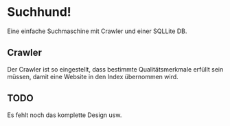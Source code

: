 # Suchhund!
Eine einfache Suchmaschine mit Crawler und einer SQLLite DB.

## Crawler
Der Crawler ist so eingestellt, dass bestimmte Qualitätsmerkmale erfüllt sein
müssen, damit eine Website in den Index übernommen wird.

## TODO
Es fehlt noch das komplette Design usw.